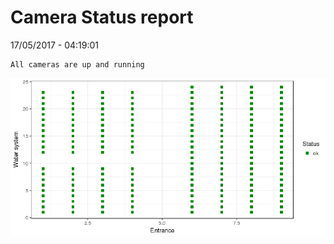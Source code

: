 Camera Status report
================
17/05/2017 - 04:19:01

    All cameras are up and running

![](camreport_files/figure-markdown_github/unnamed-chunk-2-1.png)

